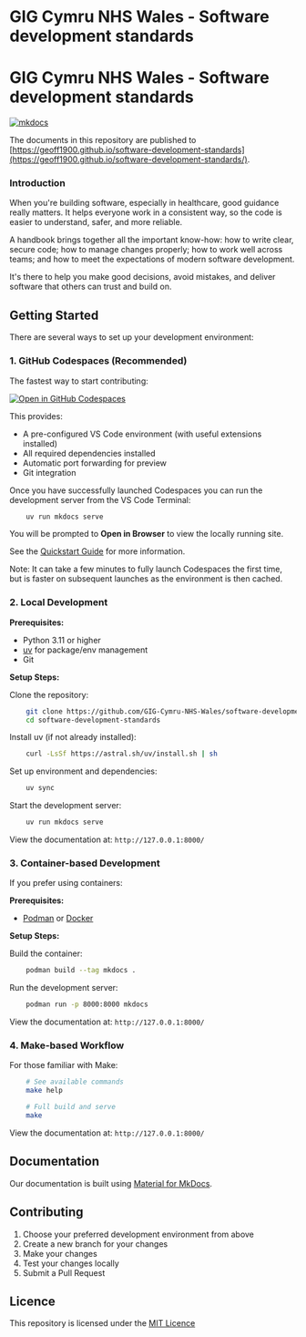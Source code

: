 # GIG Cymru NHS Wales - Software development standards
# GIG Cymru NHS Wales - Software development standards

[![mkdocs](https://github.com/Geoff1900/software-development-standards/actions/workflows/publish.yml/badge.svg)](https://github.com/GIG-Cymru-NHS-Wales/software-development-standards/actions/workflows/publish.yml)


The documents in this repository are published to [https://geoff1900.github.io/software-development-standards](https://geoff1900.github.io/software-development-standards/).

### Introduction

When you're building software, especially in healthcare, good guidance really matters. It helps everyone work in a consistent way, so the code is easier to understand, safer, and more reliable. 

A handbook brings together all the important know-how: how to write clear, secure code; how to manage changes properly; how to work well across teams; and how to meet the expectations of modern software development. 

It's there to help you make good decisions, avoid mistakes, and deliver software that others can trust and build on.   

## Getting Started

There are several ways to set up your development environment:

### 1. GitHub Codespaces (Recommended)

The fastest way to start contributing:

[![Open in GitHub Codespaces](https://github.com/codespaces/badge.svg)](https://codespaces.new/GIG-Cymru-NHS-Wales/software-development-standards?quickstart=1)

This provides:

* A pre-configured VS Code environment (with useful extensions installed)
* All required dependencies installed
* Automatic port forwarding for preview
* Git integration

Once you have successfully launched Codespaces you can run the
development server from the VS Code Terminal:

```bash
    uv run mkdocs serve
```

You will be prompted to **Open in Browser** to view the locally running site.

See the [Quickstart Guide](http://docs.github.com/en/codespaces/quickstart) for
more information.

Note: It can take a few minutes to fully launch Codespaces the first time, but
is faster on subsequent launches as the environment is then cached.

### 2. Local Development

**Prerequisites:**

* Python 3.11 or higher
* [uv](https://github.com/astral-sh/uv) for package/env management
* Git

**Setup Steps:**

Clone the repository:

```bash
    git clone https://github.com/GIG-Cymru-NHS-Wales/software-development-standards.git
    cd software-development-standards
```

Install uv (if not already installed):

```bash
    curl -LsSf https://astral.sh/uv/install.sh | sh
```

Set up environment and dependencies:

```bash
    uv sync
```

Start the development server:

```bash
    uv run mkdocs serve
```

View the documentation at: ``http://127.0.0.1:8000/``

### 3. Container-based Development

If you prefer using containers:

**Prerequisites:**

* [Podman](https://podman.io/) or [Docker](https://www.docker.com/)

**Setup Steps:**

Build the container:

```bash
    podman build --tag mkdocs .
```

Run the development server:

```bash
    podman run -p 8000:8000 mkdocs
```

View the documentation at: ``http://127.0.0.1:8000/``

### 4. Make-based Workflow

For those familiar with Make:

```bash
    # See available commands
    make help

    # Full build and serve
    make
```

View the documentation at: ``http://127.0.0.1:8000/``

## Documentation

Our documentation is built using [Material for MkDocs](https://squidfunk.github.io/mkdocs-material/).

## Contributing

1. Choose your preferred development environment from above
2. Create a new branch for your changes
3. Make your changes
4. Test your changes locally
5. Submit a Pull Request

## Licence

This repository is licensed under the [MIT Licence](LICENCE)

